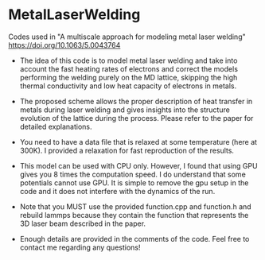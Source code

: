# MetalLaserWelding

Codes used in "A multiscale approach for modeling metal laser welding" https://doi.org/10.1063/5.0043764

- The idea of this code is to model metal laser welding and take into account the fast heating rates of electrons and correct the models performing the welding purely  on the MD lattice, skipping the high thermal conductivity and low heat capacity of electrons in metals.

- The proposed scheme allows the proper description of heat transfer in metals during laser welding and gives insights into the structure evolution of the lattice during the process. Please refer to the paper for detailed explanations.  

- You need to have a data file that is relaxed at some temperature (here at 300K). I provided a relaxation for fast reproduction of the results. 

- This model can be used with CPU only. However, I found that using GPU gives you 8 times the computation speed. I do understand that some potentials cannot use GPU. It is simple to remove the gpu setup in the code and it does not interfere with the dynamics of the run.

- Note that you MUST use the provided function.cpp and function.h and rebuild lammps because they contain the function that represents the 3D laser beam described in the paper. 

- Enough details are provided in the comments of the code. Feel free to contact me regarding any questions!
